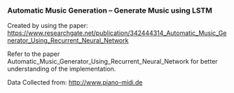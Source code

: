 ### Automatic Music Generation – Generate Music using LSTM

Created by using the paper:
https://www.researchgate.net/publication/342444314_Automatic_Music_Generator_Using_Recurrent_Neural_Network

Refer to the paper Automatic_Music_Generator_Using_Recurrent_Neural_Network for better understanding of the implementation.

Data Collected from: http://www.piano-midi.de

